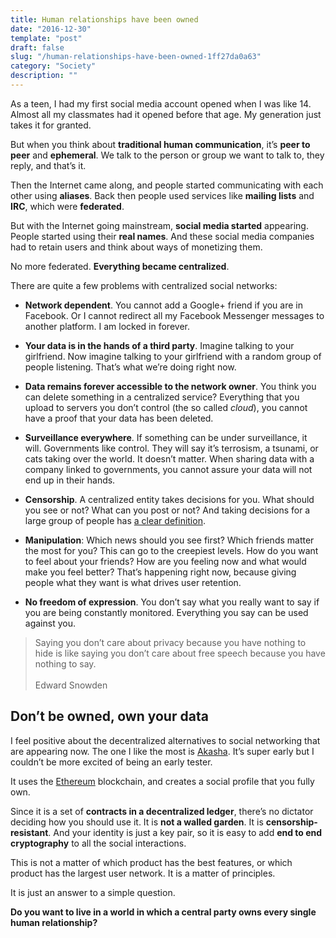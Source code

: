 ```yaml
---
title: Human relationships have been owned
date: "2016-12-30"
template: "post"
draft: false
slug: "/human-relationships-have-been-owned-1ff27da0a63"
category: "Society"
description: ""
---
```


As a teen, I had my first social media account opened when I was like 14. Almost all my classmates had it opened before that age. My generation just takes it for granted.

But when you think about **traditional human communication**, it’s **peer to peer** and **ephemeral**. We talk to the person or group we want to talk to, they reply, and that’s it.

Then the Internet came along, and people started communicating with each other using **aliases**. Back then people used services like **mailing lists** and **IRC**, which were **federated**.

But with the Internet going mainstream, **social media started** appearing. People started using their **real names**. And these social media companies had to retain users and think about ways of monetizing them.

No more federated. **Everything became centralized**.

There are quite a few problems with centralized social networks:

* **Network dependent**. You cannot add a Google+ friend if you are in Facebook. Or I cannot redirect all my Facebook Messenger messages to another platform. I am locked in forever.

* **Your data is in the hands of a third party**. Imagine talking to your girlfriend. Now imagine talking to your girlfriend with a random group of people listening. That’s what we’re doing right now.

* **Data remains forever accessible to the network owner**. You think you can delete something in a centralized service? Everything that you upload to servers you don’t control (the so called *cloud*), you cannot have a proof that your data has been deleted.

* **Surveillance everywhere**. If something can be under surveillance, it will. Governments like control. They will say it’s terrosism, a tsunami, or cats taking over the world. It doesn’t matter. When sharing data with a company linked to governments, you cannot assure your data will not end up in their hands.

* **Censorship**. A centralized entity takes decisions for you. What should you see or not? What can you post or not? And taking decisions for a large group of people has [a clear definition](http://www.dictionary.com/browse/dictator).

* **Manipulation**: Which news should you see first? Which friends matter the most for you? This can go to the creepiest levels. How do you want to feel about your friends? How are you feeling now and what would make you feel better? That’s happening right now, because giving people what they want is what drives user retention.

* **No freedom of expression**. You don’t say what you really want to say if you are being constantly monitored. Everything you say can be used against you.

> Saying you don’t care about privacy because you have nothing to hide is like saying you don’t care about free speech because you have nothing to say.<br><br>
> Edward Snowden

## Don’t be owned, own your data

I feel positive about the decentralized alternatives to social networking that are appearing now. The one I like the most is [Akasha](http://akasha.world). It’s super early but I couldn’t be more excited of being an early tester.

It uses the [Ethereum](https://ethereum.org/) blockchain, and creates a social profile that you fully own.

Since it is a set of **contracts in a decentralized ledger**, there’s no dictator deciding how you should use it. It is **not a walled garden**. It is **censorship-resistant**. And your identity is just a key pair, so it is easy to add **end to end cryptography** to all the social interactions.

This is not a matter of which product has the best features, or which product has the largest user network. It is a matter of principles.

It is just an answer to a simple question.

**Do you want to live in a world in which a central party owns every single human relationship?**
